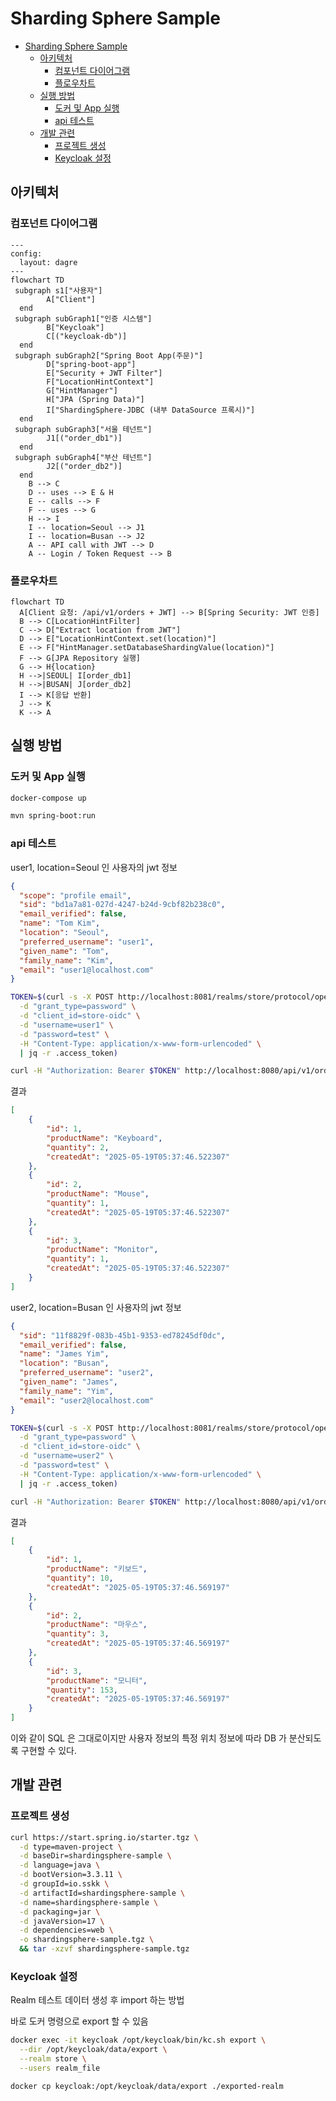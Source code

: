 # Sharding Sphere Sample

- [Sharding Sphere Sample](#sharding-sphere-sample)
  - [아키텍처](#아키텍처)
    - [컴포넌트 다이어그램](#컴포넌트-다이어그램)
    - [플로우차트](#플로우차트)
  - [실행 방법](#실행-방법)
    - [도커 및 App 실행](#도커-및-app-실행)
    - [api 테스트](#api-테스트)
  - [개발 관련](#개발-관련)
    - [프로젝트 생성](#프로젝트-생성)
    - [Keycloak 설정](#keycloak-설정)

## 아키텍처

### 컴포넌트 다이어그램

```mermaid
---
config:
  layout: dagre
---
flowchart TD
 subgraph s1["사용자"]
        A["Client"]
  end
 subgraph subGraph1["인증 시스템"]
        B["Keycloak"]
        C[("keycloak-db")]
  end
 subgraph subGraph2["Spring Boot App(주문)"]
        D["spring-boot-app"]
        E["Security + JWT Filter"]
        F["LocationHintContext"]
        G["HintManager"]
        H["JPA (Spring Data)"]
        I["ShardingSphere-JDBC (내부 DataSource 프록시)"]
  end
 subgraph subGraph3["서울 테넌트"]
        J1[("order_db1")]
  end
 subgraph subGraph4["부산 테넌트"]
        J2[("order_db2")]        
  end
    B --> C
    D -- uses --> E & H
    E -- calls --> F
    F -- uses --> G
    H --> I
    I -- location=Seoul --> J1 
    I -- location=Busan --> J2
    A -- API call with JWT --> D
    A -- Login / Token Request --> B
```

### 플로우차트

```mermaid
flowchart TD
  A[Client 요청: /api/v1/orders + JWT] --> B[Spring Security: JWT 인증]
  B --> C[LocationHintFilter]
  C --> D["Extract location from JWT"]
  D --> E["LocationHintContext.set(location)"]
  E --> F["HintManager.setDatabaseShardingValue(location)"]
  F --> G[JPA Repository 실행]
  G --> H{location}
  H -->|SEOUL| I[order_db1]
  H -->|BUSAN| J[order_db2]
  I --> K[응답 반환]
  J --> K
  K --> A
```

## 실행 방법

### 도커 및 App 실행

```bash
docker-compose up
```

```bash
mvn spring-boot:run
```

### api 테스트

user1, location=Seoul 인 사용자의 jwt 정보

```json
{  
  "scope": "profile email",
  "sid": "bd1a7a81-027d-4247-b24d-9cbf82b238c0",
  "email_verified": false,
  "name": "Tom Kim",
  "location": "Seoul",
  "preferred_username": "user1",
  "given_name": "Tom",
  "family_name": "Kim",
  "email": "user1@localhost.com"
}
```

```bash
TOKEN=$(curl -s -X POST http://localhost:8081/realms/store/protocol/openid-connect/token \
  -d "grant_type=password" \
  -d "client_id=store-oidc" \
  -d "username=user1" \
  -d "password=test" \
  -H "Content-Type: application/x-www-form-urlencoded" \
  | jq -r .access_token)
```

```bash
curl -H "Authorization: Bearer $TOKEN" http://localhost:8080/api/v1/orders
```

결과

```json
[
    {
        "id": 1,
        "productName": "Keyboard",
        "quantity": 2,
        "createdAt": "2025-05-19T05:37:46.522307"
    },
    {
        "id": 2,
        "productName": "Mouse",
        "quantity": 1,
        "createdAt": "2025-05-19T05:37:46.522307"
    },
    {
        "id": 3,
        "productName": "Monitor",
        "quantity": 1,
        "createdAt": "2025-05-19T05:37:46.522307"
    }
]
```

user2, location=Busan 인 사용자의 jwt 정보

```json
{
  "sid": "11f8829f-083b-45b1-9353-ed78245df0dc",
  "email_verified": false,
  "name": "James Yim",
  "location": "Busan",
  "preferred_username": "user2",
  "given_name": "James",
  "family_name": "Yim",
  "email": "user2@localhost.com"
}
```

```bash
TOKEN=$(curl -s -X POST http://localhost:8081/realms/store/protocol/openid-connect/token \
  -d "grant_type=password" \
  -d "client_id=store-oidc" \
  -d "username=user2" \
  -d "password=test" \
  -H "Content-Type: application/x-www-form-urlencoded" \
  | jq -r .access_token)
```

```bash
curl -H "Authorization: Bearer $TOKEN" http://localhost:8080/api/v1/orders
```

결과

```json
[
    {
        "id": 1,
        "productName": "키보드",
        "quantity": 10,
        "createdAt": "2025-05-19T05:37:46.569197"
    },
    {
        "id": 2,
        "productName": "마우스",
        "quantity": 3,
        "createdAt": "2025-05-19T05:37:46.569197"
    },
    {
        "id": 3,
        "productName": "모니터",
        "quantity": 153,
        "createdAt": "2025-05-19T05:37:46.569197"
    }
]
```

이와 같이 SQL 은 그대로이지만 사용자 정보의 특정 위치 정보에 따라 DB 가 분산되도록 구현할 수 있다.

## 개발 관련

### 프로젝트 생성

```bash
curl https://start.spring.io/starter.tgz \
  -d type=maven-project \
  -d baseDir=shardingsphere-sample \
  -d language=java \
  -d bootVersion=3.3.11 \
  -d groupId=io.sskk \
  -d artifactId=shardingsphere-sample \
  -d name=shardingsphere-sample \
  -d packaging=jar \
  -d javaVersion=17 \
  -d dependencies=web \
  -o shardingsphere-sample.tgz \
  && tar -xzvf shardingsphere-sample.tgz
```

### Keycloak 설정

Realm 테스트 데이터 생성 후 import 하는 방법

바로 도커 명령으로 export 할 수 있음

```bash
docker exec -it keycloak /opt/keycloak/bin/kc.sh export \
  --dir /opt/keycloak/data/export \
  --realm store \
  --users realm_file
```

```bash
docker cp keycloak:/opt/keycloak/data/export ./exported-realm
```